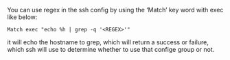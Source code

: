 You can use regex in the ssh config by using the ‘Match’ key word with exec like below:

`Match exec "echo %h | grep -q '<REGEX>'"`

it will echo the hostname to grep, which will return a success or failure, which ssh will use to determine whether to use that confige group or not.